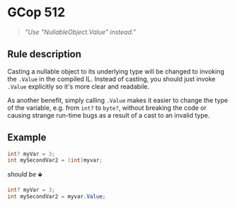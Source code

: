 ﻿# GCop 512

> *"Use \"NullableObject.Value\" instead."*

## Rule description

Casting a nullable object to its underlying type will be changed to invoking the `.Value` in the compiled IL.
Instead of casting, you should just invoke `.Value` explicitly so it's more clear and readabile.

As another benefit, simply calling `.Value` makes it easier to change the type of the variable, e.g. from `int?` to `byte?`, without breaking the code or causing strange run-time bugs as a result of a cast to an invalid type.

## Example

```csharp
int? myVar = 3;
int mySecondVar2 = (int)myvar;
```

*should be* 🡻

```csharp
int? myVar = 3;
int mySecondVar2 = myvar.Value;
```
